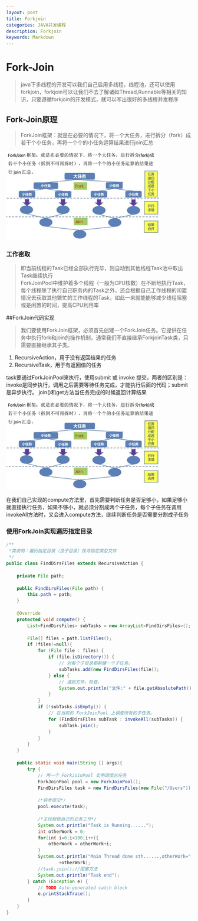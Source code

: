 ```yaml
---
layout: post
title: Forkjoin
categories: JAVA并发编程
description: Forkjoin    
keywords: Markdown
---
```



# Fork-Join 
>java下多线程的开发可以我们自己启用多线程，线程池，还可以使用forkjoin，forkjoin可以让我们不去了解诸如Thread,Runnable等相关的知识，只要遵循forkjoin的开发模式，就可以写出很好的多线程并发程序  

## Fork-Join原理
>ForkJoin框架：就是在必要的情况下，将一个大任务，进行拆分（fork）成若干个小任务，再将一个个的小任务运算结果进行join汇总  

![avatar](/images/blog/2019-07-26-forkjoin_01.png)

### 工作密取
>即当前线程的Task已经全部执行完毕，则自动到其他线程Task池中取出Task继续执行  
>ForkJoinPool中维护着多个线程（一般为CPU核数）在不断地执行Task，每个线程除了执行自己职务内的Task之外，还会根据自己工作线程的闲置情况去获取其他繁忙的工作线程的Task，如此一来就能能够减少线程阻塞或是闲置的时间，提高CPU利用率  

##ForkJoin代码实现
>我们要使用ForkJoin框架，必须首先创建一个ForkJoin任务。它提供在任务中执行fork和join的操作机制，通常我们不直接继承ForkjoinTask类，只需要直接继承其子类。
1. RecursiveAction，用于没有返回结果的任务
2. RecursiveTask，用于有返回值的任务

task要通过ForkJoinPool来执行，使用submit 或 invoke 提交，两者的区别是：invoke是同步执行，调用之后需要等待任务完成，才能执行后面的代码；submit是异步执行。
join()和get方法当任务完成的时候返回计算结果

![avatar](/images/blog/2019-07-26-forkjoin_01.png)

在我们自己实现的compute方法里，首先需要判断任务是否足够小，如果足够小就直接执行任务，如果不够小，就必须分割成两个子任务，每个子任务在调用invokeAll方法时，又会进入compute方法，继续判断任务是否需要分割成子任务


### 使用ForkJoin实现遍历指定目录

```java
/**
 *类说明：遍历指定目录（含子目录）找寻指定类型文件
 */
public class FindDirsFiles extends RecursiveAction {

    private File path;

    public FindDirsFiles(File path) {
        this.path = path;
    }

    @Override
    protected void compute() {
        List<FindDirsFiles> subTasks = new ArrayList<FindDirsFiles>();

        File[] files = path.listFiles();
        if (files!=null){
            for (File file : files) {
                if (file.isDirectory()) {
                    // 对每个子目录都新建一个子任务。
                    subTasks.add(new FindDirsFiles(file));
                } else {
                    // 遇到文件，检查。
                    System.out.println("文件:" + file.getAbsolutePath());
                }
            }
            if (!subTasks.isEmpty()) {
                // 在当前的 ForkJoinPool 上调度所有的子任务。
                for (FindDirsFiles subTask : invokeAll(subTasks)) {
                    subTask.join();
                }
            }
        }
    }

    public static void main(String [] args){
        try {
            // 用一个 ForkJoinPool 实例调度总任务
            ForkJoinPool pool = new ForkJoinPool();
            FindDirsFiles task = new FindDirsFiles(new File("/Users"));

            /*异步提交*/
            pool.execute(task);

            /*主线程做自己的业务工作*/
            System.out.println("Task is Running......");
            int otherWork = 0;
            for(int i=0;i<100;i++){
                otherWork = otherWork+i;
            }
            System.out.println("Main Thread done sth......,otherWork="
                    +otherWork);
            //task.join();//阻塞方法
            System.out.println("Task end");
        } catch (Exception e) {
            // TODO Auto-generated catch block
            e.printStackTrace();
        }
    }
}

```

  
